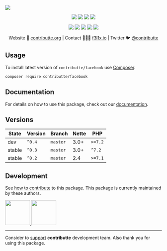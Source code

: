 ![](https://heatbadger.now.sh/github/readme/contributte/facebook/)

<p align=center>
  <a href="https://github.com/contributte/facebook/actions"><img src="https://badgen.net/github/checks/contributte/facebook/master?cache=300"></a>
  <a href="https://coveralls.io/r/contributte/facebook"><img src="https://badgen.net/coveralls/c/github/contributte/facebook?cache=300"></a>
  <a href="https://packagist.org/packages/contributte/facebook"><img src="https://badgen.net/packagist/dm/contributte/facebook"></a>
  <a href="https://packagist.org/packages/contributte/facebook"><img src="https://badgen.net/packagist/v/contributte/facebook"></a>
</p>
<p align=center>
  <a href="https://packagist.org/packages/contributte/facebook"><img src="https://badgen.net/packagist/php/contributte/facebook"></a>
  <a href="https://github.com/contributte/facebook"><img src="https://badgen.net/github/license/contributte/facebook"></a>
  <a href="https://bit.ly/ctteg"><img src="https://badgen.net/badge/support/gitter/cyan"></a>
  <a href="https://bit.ly/cttfo"><img src="https://badgen.net/badge/support/forum/yellow"></a>
  <a href="https://contributte.org/partners.html"><img src="https://badgen.net/badge/sponsor/donations/F96854"></a>
</p>

<p align=center>
Website 🚀 <a href="https://contributte.org">contributte.org</a> | Contact 👨🏻‍💻 <a href="https://f3l1x.io">f3l1x.io</a> | Twitter 🐦 <a href="https://twitter.com/contributte">@contributte</a>
</p>

## Usage

To install latest version of `contributte/facebook` use [Composer](https://getcomposer.com).

```bash
composer require contributte/facebook
```

## Documentation

For details on how to use this package, check out our [documentation](.docs).

## Versions

| State       | Version | Branch   | Nette | PHP     |
|-------------|---------|----------|-------|---------|
| dev         | `^0.4`  | `master` | 3.0+  | `>=7.2` |
| stable      | `^0.3`  | `master` | 3.0+  | `^7.2`  |
| stable      | `^0.2`  | `master` | 2.4   | `>=7.1` |

## Development

See [how to contribute](https://contributte.org) to this package. This package is currently maintained by these authors.

<a href="https://github.com/f3l1x">
    <img width="80" height="80" src="https://avatars2.githubusercontent.com/u/538058?v=3&s=80">
</a>
<a href="https://github.com/vody105">
    <img width="80" height="80" src="https://avatars2.githubusercontent.com/u/22433893?v=3&s=80">
</a>

-----

Consider to [support](https://contributte.org/partners) **contributte** development team.
Also thank you for using this package.
